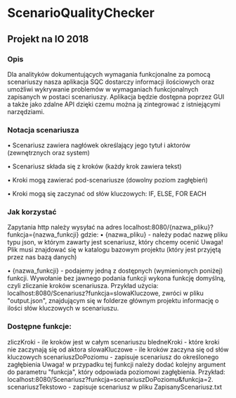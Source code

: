 # ScenarioQualityChecker

## Projekt na IO 2018

### Opis
Dla analityków dokumentujących wymagania funkcjonalne za pomocą scenariuszy nasza aplikacja SQC dostarczy informacji ilościowych oraz umożliwi wykrywanie problemów w wymaganiach funkcjonalnych zapisanych w postaci scenariuszy. Aplikacja będzie dostępna poprzez GUI a także jako zdalne API dzięki czemu można ją zintegrować z istniejącymi narzędziami.

### Notacja scenariusza
• Scenariusz zawiera nagłówek określający jego tytuł i aktorów (zewnętrznych oraz system)

• Scenariusz składa się z kroków (każdy krok zawiera tekst)

• Kroki mogą zawierać pod-scenariusze (dowolny poziom zagłębień)

• Kroki mogą się zaczynać od słów kluczowych: IF, ELSE, FOR EACH

### Jak korzystać
Zapytania http należy wysyłać na adres localhost:8080/{nazwa_pliku}?funkcja={nazwa_funkcji}
gdzie:
• {nazwa_pliku} - należy podać nazwę pliku typu json, w którym zawarty jest scenariusz, który chcemy ocenić
Uwaga! Plik musi znajdować się w katalogu bazowym projektu (który jest przyjętą przez nas bazą danych)

• {nazwa_funkcji} - podajemy jedną z dostępnych (wymienionych poniżej) funkcji.
Wywołanie bez jawnego podania funkcji wykona funkcję domyślną, czyli zliczanie kroków scenariusza.
Przykład użycia: localhost:8080/Scenariusz?funkcja=slowaKluczowe, zwróci w pliku "output.json", znajdującym się w folderze
głównym projektu informację o ilości słów kluczowych w scenariuszu.
### Dostępne funkcje:
zliczKroki - ile kroków jest w całym scenariuszu
bledneKroki - które kroki nie zaczynają się od aktora
slowaKluczowe - ile kroków zaczyna się od słów kluczowych
scenariuszDoPoziomu - zapisuje scenariusz do określonego zagłębienia
Uwaga! w przypadku tej funkcji należy dodać kolejny argument do parametru "funkcja", który odpowiada poziomowi zagłębienia.
Przykład: localhost:8080/Scenariusz?funkcja=scenariuszDoPoziomu&funkcja=2.
scenariuszTekstowo - zapisuje scenariusz w pliku ZapisanyScenariusz.txt

